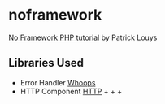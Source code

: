# noframework
[No Framework PHP tutorial](https://github.com/PatrickLouys/no-framework-tutorial) by Patrick Louys

## Libraries Used
+ Error Handler [Whoops](https://github.com/filp/whoops)
+ HTTP Component [HTTP](https://github.com/PatrickLouys/http)
+[]()
+[]()
+[]()